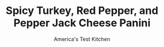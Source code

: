 ---
layout: ../../layouts/MarkdownPostLayout.astro
title: Spicy Turkey, Red Pepper, and Pepper Jack Cheese Panini
author: America's Test Kitchen
pubDate: 2023-03-15
description: "We set out to find a way to make these grilled Italian sandwiches without a panini press or an indoor grill."
image_url: https://res.cloudinary.com/hksqkdlah/image/upload/ar_1:1,c_fill,dpr_2.0,f_auto,fl_lossy.progressive.strip_profile,g_faces:auto,q_auto:low,w_344/6635_sfs-pannini-at-home-05
tags: ["Main Courses","Italian","Cheese","Turkey","Sandwiches"]
calories: 3610
protein: 52
carbohydrates: 33
fats: 
fiber: 3
ingredients: ["1/2 cup, mayonnaise","1/4 cup, minced fresh cilantro","1 , jalapeno chile, seeded and minced","1 tablespoon, hot sauce","2 , red bell peppers seeded, halved, and sliced 1/2 inch thick","1 tablespoon, extra virgin olive oil",", Salt and pepper","8 slices, thick-cut crusty bread","3/4 pound, thinly sliced deli pepper Jack","1 pound, thinly sliced deli turkey breast"]
serves: 4
time: "50 minutes"
instructions: ["Whisk mayonnaise, cilantro, jalapeno, and hot sauce in small bowl. In separate bowl, toss peppers, oil, 1/4 teaspoon salt, and 1/2 teaspoon pepper. Heat large nonstick grill pan over medium heat for 1 minute. Arrange peppers in single layer on pan and weight with Dutch oven. Cook, stirring occasionally, until peppers are browned, 8 to 10 minutes. Transfer to paper towel-lined plate and wipe out pan.","Spread mayonnaise mixture evenly on 1 side of each slice of bread. Layer half of cheese on 4 slices bread, then top with turkey, peppers, and remaining cheese. Arrange remaining bread, mayonnaise-side down, over cheese.","Heat grill pan over medium heat for 1 minute. Place 2 sandwiches in pan and weight with Dutch oven. Cook sandwiches until golden brown and cheese is melted, 4 to 6 minutes per side. Transfer to wire rack and repeat with remaining sandwiches. Serve."]
nutrition: ["642 mg Potassium","693 mg Phosphorus","736 mg Calcium","4 mg Iron","86 mg Magnesium","1134 mg Sodium","5 mg Zinc","61 g Fat","9 mg Niacin (B3)","18 g Monounsaturated","17 g Polyunsaturated","83 mg Vitamin C","160 mg Cholesterol","22 g Saturated","3 g Fiber","11 µg Folic acid","90 µg Folate (food)","6 g Sugars","15 µg Vitamin K","197 g Water","33 g Carbs","109 µg Folate equivalent (total)","52 g Protein","1 mg Vitamin E","1 µg Vitamin B12","269 µg Vitamin A","902 kcal Energy","3610 calories"]
notes: "For a spicier sandwich, increase the jalapeno or hot sauce."
---